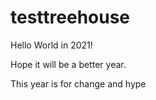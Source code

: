 # testtreehouse
Hello World in 2021!

Hope it will be a better year.


This year is for change and hype
